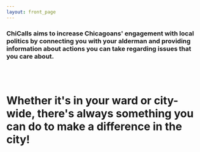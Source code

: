 ```yaml
---
layout: front_page
---
```


<h3>ChiCalls aims to increase Chicagoans' engagement with local politics by connecting you with your alderman and providing information about actions you can take regarding issues that you care about.</h3> <br>
<br>

<h1> Whether it's in your ward or city-wide, there's always something you can do to make a difference in the city!</h1> <br>
<br>

